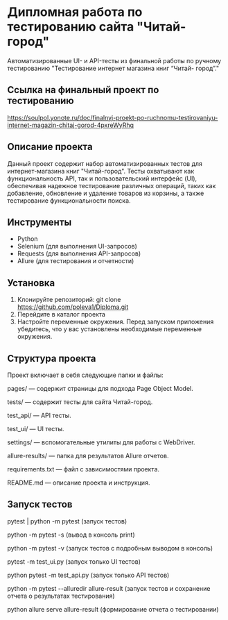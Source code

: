 # Дипломная работа по тестированию сайта "Читай-город"

Автоматизированные UI- и API-тесты из финальной работы по ручному тестированию  "Тестирование интернет магазина книг “Читай- город”."

## Сcылка на финальный проект по тестированию
https://soulpol.yonote.ru/doc/finalnyj-proekt-po-ruchnomu-testirovaniyu-internet-magazin-chitaj-gorod-4pxreWyRhq

## Описание проекта
Данный проект содержит набор автоматизированных тестов для интернет-магазина книг "Читай-город". Тесты охватывают как функциональность API, так и пользовательский интерфейс (UI), обеспечивая надежное тестирование различных операций, таких как добавление, обновление и удаление товаров из корзины, а также тестирование функциональности поиска.

## Инструменты
- Python
- Selenium (для выполнения UI-запросов)
- Requests (для выполнения API-запросов)
- Allure (для тестирования и отчетности)

## Установка
1. Клонируйте репозиторий:
git clone https://github.com/poleva1/Diploma.git
2. Перейдите в каталог проекта
3. Настройте переменные окружения. Перед запуском приложения убедитесь, что у вас установлены необходимые переменные окружения.

## Структура проекта
Проект включает в себя следующие папки и файлы:

pages/ — содержит страницы для подхода Page Object Model.

tests/ — содержит тесты для сайта Читай-город.

test_api/ — API тесты.

test_ui/ — UI тесты.

settings/ — вспомогательные утилиты для работы с WebDriver.

allure-results/ — папка для результатов Allure отчетов.

requirements.txt — файл с зависимостями проекта.

README.md — описание проекта и инструкция.

## Запуск тестов 
pytest | python -m pytest (запуск тестов) 

python -m pytest -s (вывод в консоль print) 

python -m pytest -v (запуск тестов с подробным выводом в консоль) 

pytest -m test_ui.py (запуск только UI тестов) 

python pytest -m test_api.py (запуск только API тестов) 

python -m pytest --alluredir allure-result (запуск тестов и сохранение отчета о результатах тестирования) 

python allure serve allure-result (формирование отчета о тестировании)